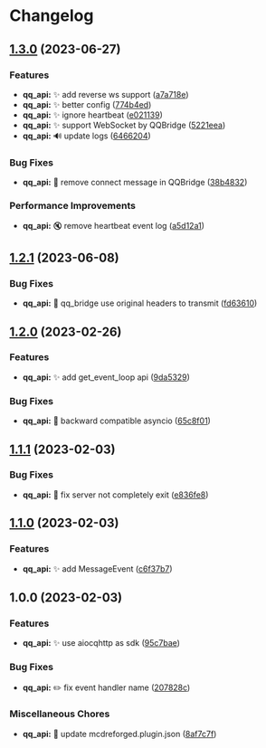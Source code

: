 # Changelog

## [1.3.0](https://github.com/AnzhiZhang/MCDReforgedPlugins/compare/qq_api-v1.2.1...qq_api-v1.3.0) (2023-06-27)


### Features

* **qq_api:** ✨ add reverse ws support ([a7a718e](https://github.com/AnzhiZhang/MCDReforgedPlugins/commit/a7a718e320d7480dfb8f2ce599c1464b4679beb2))
* **qq_api:** ✨ better config ([774b4ed](https://github.com/AnzhiZhang/MCDReforgedPlugins/commit/774b4edbfe898787f1aca228bf5360e3ffa72b13))
* **qq_api:** ✨ ignore heartbeat ([e021139](https://github.com/AnzhiZhang/MCDReforgedPlugins/commit/e021139238e3f8bd3f9f0fc942354bb2a7be6745))
* **qq_api:** ✨ support WebSocket by QQBridge ([5221eea](https://github.com/AnzhiZhang/MCDReforgedPlugins/commit/5221eea420266f741cc296629b71d8e8c761b2d1))
* **qq_api:** 🔊 update logs ([6466204](https://github.com/AnzhiZhang/MCDReforgedPlugins/commit/64662042507469aa27a01a78dc0db409b8009ede))


### Bug Fixes

* **qq_api:** 🐛 remove connect message in QQBridge ([38b4832](https://github.com/AnzhiZhang/MCDReforgedPlugins/commit/38b4832009f94d7e5a8df3439aad4fdb50c5f24f))


### Performance Improvements

* **qq_api:** 🔇 remove heartbeat event log ([a5d12a1](https://github.com/AnzhiZhang/MCDReforgedPlugins/commit/a5d12a1381e34a9efa6f986c67fc8b2fc85adbb6))

## [1.2.1](https://github.com/AnzhiZhang/MCDReforgedPlugins/compare/qq_api-v1.2.0...qq_api-v1.2.1) (2023-06-08)


### Bug Fixes

* **qq_api:** :bug:  qq_bridge use original headers to transmit ([fd63610](https://github.com/AnzhiZhang/MCDReforgedPlugins/commit/fd636107f57509820c32f6830710d5fcbfa11166))

## [1.2.0](https://github.com/AnzhiZhang/MCDReforgedPlugins/compare/qq_api-v1.1.1...qq_api-v1.2.0) (2023-02-26)


### Features

* **qq_api:** ✨ add get_event_loop api ([9da5329](https://github.com/AnzhiZhang/MCDReforgedPlugins/commit/9da5329d7b221805813b1efba1f9f29314102b6b))


### Bug Fixes

* **qq_api:** 🐛 backward compatible asyncio ([65c8f01](https://github.com/AnzhiZhang/MCDReforgedPlugins/commit/65c8f01b03714e7df3a4cc43ccb6b07e9138c484))

## [1.1.1](https://github.com/AnzhiZhang/MCDReforgedPlugins/compare/qq_api-v1.1.0...qq_api-v1.1.1) (2023-02-03)


### Bug Fixes

* **qq_api:** 🐛 fix server not completely exit ([e836fe8](https://github.com/AnzhiZhang/MCDReforgedPlugins/commit/e836fe81f6eb8077faa6622f7dd483d2c9fe0665))

## [1.1.0](https://github.com/AnzhiZhang/MCDReforgedPlugins/compare/qq_api-v1.0.0...qq_api-v1.1.0) (2023-02-03)


### Features

* **qq_api:** ✨ add MessageEvent ([c6f37b7](https://github.com/AnzhiZhang/MCDReforgedPlugins/commit/c6f37b79d9c988cec7e6fead2479abdca3beebb7))

## 1.0.0 (2023-02-03)


### Features

* **qq_api:** ✨ use aiocqhttp as sdk ([95c7bae](https://github.com/AnzhiZhang/MCDReforgedPlugins/commit/95c7bae7845ebafae14003cbc26e5d12c5717ada))


### Bug Fixes

* **qq_api:** ✏️ fix event handler name ([207828c](https://github.com/AnzhiZhang/MCDReforgedPlugins/commit/207828c3a67ce894bdbeee77abd41d7c1ab0c332))


### Miscellaneous Chores

* **qq_api:** 🔧 update mcdreforged.plugin.json ([8af7c7f](https://github.com/AnzhiZhang/MCDReforgedPlugins/commit/8af7c7f9871dd54d9657c41fd38a8224b2d60d31))
